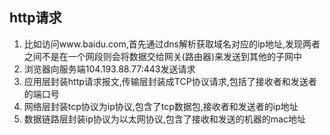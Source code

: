 ## http请求

1. 比如访问www.baidu.com,首先通过dns解析获取域名对应的ip地址,发现两者之间不是在一个网段则会将数据交给网关(路由器)来发送到其他的子网中
2. 浏览器向服务端104.193.88.77:443发送请求
3. 应用层封装http请求报文,传输层封装成TCP协议请求,包括了接收者和发送者的端口号
4. 网络层封装tcp协议为ip协议,包含了tcp数据包,接收者和发送者的ip地址
5. 数据链路层封装ip协议为以太网协议,包含了接收和发送的机器的mac地址